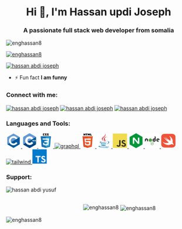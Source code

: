 <h1 align="center">Hi 👋, I'm Hassan updi Joseph</h1>
<h3 align="center">A passionate full stack web developer from somalia</h3>

<p align="left"> <img src="https://komarev.com/ghpvc/?username=enghassan8&label=Profile%20views&color=0e75b6&style=flat" alt="enghassan8" /> </p>

<p align="left"> <a href="https://github.com/ryo-ma/github-profile-trophy"><img src="https://github-profile-trophy.vercel.app/?username=enghassan8" alt="enghassan8" /></a> </p>

<p align="left"> <a href="https://twitter.com/hassan abdi joseph" target="blank"><img src="https://img.shields.io/twitter/follow/hassan abdi joseph?logo=twitter&style=for-the-badge" alt="hassan abdi joseph" /></a> </p>

- ⚡ Fun fact **I am funny**

<h3 align="left">Connect with me:</h3>
<p align="left">
<a href="https://twitter.com/hassan abdi joseph" target="blank"><img align="center" src="https://raw.githubusercontent.com/rahuldkjain/github-profile-readme-generator/master/src/images/icons/Social/twitter.svg" alt="hassan abdi joseph" height="30" width="40" /></a>
<a href="https://fb.com/hassan abdi joseph" target="blank"><img align="center" src="https://raw.githubusercontent.com/rahuldkjain/github-profile-readme-generator/master/src/images/icons/Social/facebook.svg" alt="hassan abdi joseph" height="30" width="40" /></a>
<a href="https://instagram.com/hassan abdi joseph" target="blank"><img align="center" src="https://raw.githubusercontent.com/rahuldkjain/github-profile-readme-generator/master/src/images/icons/Social/instagram.svg" alt="hassan abdi joseph" height="30" width="40" /></a>
</p>

<h3 align="left">Languages and Tools:</h3>
<p align="left"> <a href="https://www.cprogramming.com/" target="_blank" rel="noreferrer"> <img src="https://raw.githubusercontent.com/devicons/devicon/master/icons/c/c-original.svg" alt="c" width="40" height="40"/> </a> <a href="https://www.w3schools.com/cpp/" target="_blank" rel="noreferrer"> <img src="https://raw.githubusercontent.com/devicons/devicon/master/icons/cplusplus/cplusplus-original.svg" alt="cplusplus" width="40" height="40"/> </a> <a href="https://www.w3schools.com/css/" target="_blank" rel="noreferrer"> <img src="https://raw.githubusercontent.com/devicons/devicon/master/icons/css3/css3-original-wordmark.svg" alt="css3" width="40" height="40"/> </a> <a href="https://graphql.org" target="_blank" rel="noreferrer"> <img src="https://www.vectorlogo.zone/logos/graphql/graphql-icon.svg" alt="graphql" width="40" height="40"/> </a> <a href="https://www.w3.org/html/" target="_blank" rel="noreferrer"> <img src="https://raw.githubusercontent.com/devicons/devicon/master/icons/html5/html5-original-wordmark.svg" alt="html5" width="40" height="40"/> </a> <a href="https://www.java.com" target="_blank" rel="noreferrer"> <img src="https://raw.githubusercontent.com/devicons/devicon/master/icons/java/java-original.svg" alt="java" width="40" height="40"/> </a> <a href="https://developer.mozilla.org/en-US/docs/Web/JavaScript" target="_blank" rel="noreferrer"> <img src="https://raw.githubusercontent.com/devicons/devicon/master/icons/javascript/javascript-original.svg" alt="javascript" width="40" height="40"/> </a> <a href="https://www.nginx.com" target="_blank" rel="noreferrer"> <img src="https://raw.githubusercontent.com/devicons/devicon/master/icons/nginx/nginx-original.svg" alt="nginx" width="40" height="40"/> </a> <a href="https://nodejs.org" target="_blank" rel="noreferrer"> <img src="https://raw.githubusercontent.com/devicons/devicon/master/icons/nodejs/nodejs-original-wordmark.svg" alt="nodejs" width="40" height="40"/> </a> <a href="https://developer.apple.com/swift/" target="_blank" rel="noreferrer"> <img src="https://raw.githubusercontent.com/devicons/devicon/master/icons/swift/swift-original.svg" alt="swift" width="40" height="40"/> </a> <a href="https://tailwindcss.com/" target="_blank" rel="noreferrer"> <img src="https://www.vectorlogo.zone/logos/tailwindcss/tailwindcss-icon.svg" alt="tailwind" width="40" height="40"/> </a> <a href="https://www.typescriptlang.org/" target="_blank" rel="noreferrer"> <img src="https://raw.githubusercontent.com/devicons/devicon/master/icons/typescript/typescript-original.svg" alt="typescript" width="40" height="40"/> </a> </p>

<h3 align="left">Support:</h3>
<p><a href="https://www.buymeacoffee.com/hassan abdi yusuf"> <img align="left" src="https://cdn.buymeacoffee.com/buttons/v2/default-yellow.png" height="50" width="210" alt="hassan abdi yusuf" /></a></p><br><br>

<p><img align="left" src="https://github-readme-stats.vercel.app/api/top-langs?username=enghassan8&show_icons=true&locale=en&layout=compact" alt="enghassan8" /></p>

<p>&nbsp;<img align="center" src="https://github-readme-stats.vercel.app/api?username=enghassan8&show_icons=true&locale=en" alt="enghassan8" /></p>

<p><img align="center" src="https://github-readme-streak-stats.herokuapp.com/?user=enghassan8&" alt="enghassan8" /></p>


